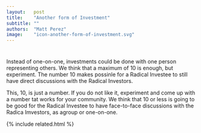 ```yaml
---
layout:   post
title:    "Another form of Investment"
subtitle: ""
authors:  "Matt Perez"
image:    "icon-another-form-of-investment.svg"
---
```


<div style='display:none; '>
 <p>There are many forms of investments that we had not thought of. Jose just came up with another..</p>
</div>

<h1></h1>
<p>Instead of one-on-one, investments could be done with one person representing others. We think that a maximum of 10 is enough, but experiment. The number 10 makes possinle for a Radical Investee to still have direct discussions with the Radical Investors.</p>
<p>This, 10, is just a number. If you do not like it, experiment and come up with a number tat works for your community. We think that 10 or less is going to be good for the Radical Investee to have face-to-face discussions with the Radica Imvestors, as agroup or one-on-one.</p>

{% include related.html %}